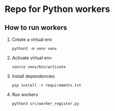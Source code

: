 # Repo for Python workers

## How to run workers

1. Create a virtual env

    ```python3 -m venv venv```
2. Activate virtual env

    ```source venv/bin/activate```
3. Install dependencies 

    ```pip install -r requirements.txt```
4. Run workers

    ```python3 src/worker_register.py```